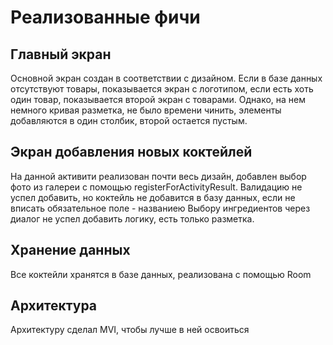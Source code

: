 # Реализованные фичи

## Главный экран

Основной экран создан в соответствии с дизайном. Если в базе данных отсутствуют товары, показывается экран с логотипом, если есть хоть один товар, показывается второй экран с товарами. 
Однако, на нем немного кривая разметка, не было времени чинить, элементы добавляются в один столбик, второй остается пустым.

## Экран добавления новых коктейлей

На данной активити реализован почти весь дизайн, добавлен выбор фото из галереи с помощью registerForActivityResult. Валидацию не успел добавить, но коктейль не добавится в базу данных, если не вписать обязательное поле - названиею
Выбору ингредиентов через диалог не успел добавить логику, есть только разметка.

## Хранение данных 

Все коктейли хранятся в базе данных, реализована с помощью Room

## Архитектура

Архитектуру сделал MVI, чтобы лучше в ней освоиться

